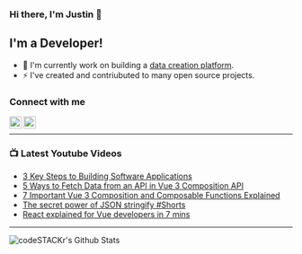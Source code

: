 ### Hi there, I'm Justin 👋

## I'm a Developer!

- 🔭 I'm currently work on building a [data creation platform](https://datatorch.io).
- ⚡ I've created and contriubuted to many open source projects.

### Connect with me

[<img align="left" alt="jsbroks | YouTube" width="22px" src="https://cdn.jsdelivr.net/npm/simple-icons@v3/icons/youtube.svg" />][youtube]
[<img align="left" alt="jsbroks | LinkedIn" width="22px" src="https://cdn.jsdelivr.net/npm/simple-icons@v3/icons/linkedin.svg" />][linkedin]

<br />

---

### 📺 Latest Youtube Videos

<!-- YOUTUBE:START -->
- [3 Key Steps to Building Software Applications](https://www.youtube.com/watch?v=OZj1eHecLd8)
- [5 Ways to Fetch Data from an API in Vue 3 Composition API](https://www.youtube.com/watch?v=-BYZAO99UVA)
- [7 Important Vue 3 Composition and Composable Functions Explained](https://www.youtube.com/watch?v=z_1k0QC1HsE)
- [The secret power of JSON stringify #Shorts](https://www.youtube.com/watch?v=mqSOYlgfILs)
- [React explained for Vue developers in 7 mins](https://www.youtube.com/watch?v=oipl-RXyLTw)
<!-- YOUTUBE:END -->

---

<img align="center" alt="codeSTACKr's Github Stats" src="https://github-readme-stats.vercel.app/api?username=jsbroks&show_icons=true&hide_border=true" >


[youtube]: https://www.youtube.com/channel/UCro4e-xxAYrgwt5cOccnE0A
[github]: https://www.github.com/jsbroks
[linkedin]: https://www.linkedin.com/in/jsbroks/

